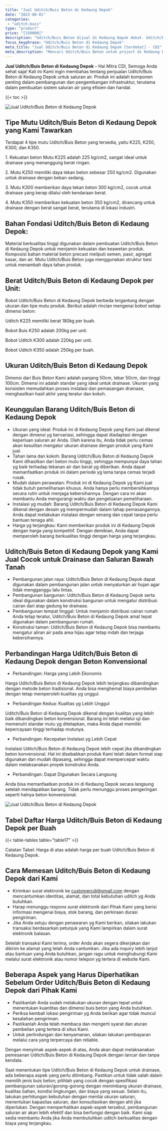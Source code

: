 ```yaml
---
title: "Jual Uditch/Buis Beton di Kedaung Depok"
date: "2023-08-01"
categories:
 - "uditch-buis"
type: "product"
price: "[150000]"
description: "Uditch/Buis Beton dijual di Kedaung Depok dekat. Uditch/Buis Beton ini sering diaplikasaikan dalam project konstruksi sebagai drainase yang handal dan awet. Silakan kontak kami untuk keterangan lebih lanjut."
focus_keyphrase: "Uditch/Buis Beton di Kedaung Depok"
meta_title: "Jual Uditch/Buis Beton di Kedaung Depok [terdekat] - CDI"
meta_description: "Mencari Uditch/Buis Beton untuk project di Kedaung Depok? Kami menawarkan Uditch/Buis Beton berkualitas untuk konstruksi saluran pembuangan. Dapatkan penawaran termurah sekarang."
---
```


**Jual Uditch/Buis Beton di Kedaung Depok** – Hai Mitra CDI, Semoga Anda sehat saja! Kali ini Kami ingin membahas tentang penjualan Uditch/Buis Beton di Kedaung Depok untuk saluran air. Produk ini adalah komponen penting dalam pembangunan dan pengembangan infrastruktur, terutama dalam pembuatan sistem saluran air yang efisien dan handal.

{{< toc >}}

![Jual Uditch/Buis Beton di Kedaung Depok](/images/uditch-buis/uditch-beton-15.jpg)

## Tipe Mutu Uditch/Buis Beton di Kedaung Depok yang Kami Tawarkan

Terdapat 4 tipe mutu Uditch/Buis Beton yang tersedia, yaitu K225, K250, K300, dan K350.

1\. Kekuatan beton Mutu K225 adalah 225 kg/cm2, sangat ideal untuk drainase yang menanggung berat ringan.

2\. Mutu K250 memiliki daya tekan beton sebesar 250 kg/cm2. Digunakan untuk drainase dengan beban sedang.

3\. Mutu K300 memberikan daya tekan beton 300 kg/cm2, cocok untuk drainase yang kerap dilalui oleh kendaraan berat.

4\. Mutu K350 memberikan kekuatan beton 350 kg/cm2, dirancang untuk drainase dengan berat sangat berat, terutama di lokasi industri.

## Bahan Fondasi Uditch/Buis Beton di Kedaung Depok:

Material berkualitas tinggi digunakan dalam pembuatan Uditch/Buis Beton di Kedaung Depok untuk menjamin kekuatan dan keawetan produk. Komposisi bahan material beton precast meliputi semen, pasir, agregat kasar, dan air. Mutu Uditch/Buis Beton juga menggunakan struktur besi untuk menambah daya tahan produk.

## Berat Uditch/Buis Beton di Kedaung Depok per Unit:

Bobot Uditch/Buis Beton di Kedaung Depok berbeda tergantung dengan ukuran dan tipe mutu produk. Berikut adalah rincian mengenai bobot setiap dimensi beton:

Uditch K225 memiliki berat 180kg per buah.

Bobot Buis K250 adalah 200kg per unit.

Bobot Uditch K300 adalah 220kg per unit.

Bobot Uditch K350 adalah 250kg per buah.

## Ukuran Uditch/Buis Beton di Kedaung Depok

Dimensi dari Buis Beton Kami adalah panjang 50cm, lebar 50cm, dan tinggi 100cm. Dimensi ini adalah standar yang ideal untuk drainase. Ukuran yang konsisten memudahkan proses instalasi dan pemasangan drainase, menghasilkan hasil akhir yang teratur dan kokoh.

## Keunggulan Barang Uditch/Buis Beton di Kedaung Depok

*   Ukuran yang ideal: Produk ini di Kedaung Depok yang Kami jual dikenal dengan dimensi yg bervariasi, sehingga dapat diadaptasi dengan keperluan saluran air Anda. Oleh karena itu, Anda tidak perlu cemas akan kesulitan mengatur ukuran drainase dengan produk yang Kami jual.
*   Tahan lama dan kokoh: Barang Uditch/Buis Beton di Kedaung Depok Kami dihasilkan dari beton mutu tinggi, sehingga mempunyai daya tahan yg baik terhadap tekanan air dan berat yg diberikan. Anda dapat memanfaatkan produk ini dalam periode yg lama tanpa cemas terjadi rusak.
*   Mudah dalam perawatan: Produk ini di Kedaung Depok yg Kami jual tidak butuh pemeliharaan khusus. Anda hanya perlu membersihkannya secara rutin untuk menjaga kebersihannya. Dengan cara ini akan membantu Anda mengurangi waktu dan pengeluaran pemeliharaan.
*   Instalasi yg mudah: Barang Uditch/Buis Beton di Kedaung Depok Kami dikenal dengan desain yg mempermudah dalam tahap pemasangannya. Anda dapat melakukan instalasi dengan senang dan cepat tanpa perlu bantuan tenaga ahli.
*   Harga yg terjangkau: Kami memberikan produk ini di Kedaung Depok dengan harga yang kompetitif. Dengan demikian, Anda dapat memperoleh barang berkualitas tinggi dengan harga yang terjangkau.

## Uditch/Buis Beton di Kedaung Depok yang Kami Jual Cocok untuk Drainase dan Saluran Bawah Tanah

*   Pembangunan jalan raya: Uditch/Buis Beton di Kedaung Depok dapat digunakan dalam pembangunan jalan untuk menyalurkan air hujan agar tidak mengganggu lalu lintas.
*   Pembangunan bangunan: Uditch/Buis Beton di Kedaung Depok serta ideal digunakan dalam konstruksi bangunan untuk mengatur distribusi cairan dari atap gedung ke drainase.
*   Pembangunan tempat tinggal: Untuk menjamin distribusi cairan rumah Anda tetap teratur, Uditch/Buis Beton di Kedaung Depok amat tepat digunakan dalam pembangunan rumah.
*   Konstruksi taman: Uditch/Buis Beton di Kedaung Depok bisa membantu mengatur aliran air pada area hijau agar tetap indah dan terjaga kebersihannya.

## Perbandingan Harga Uditch/Buis Beton di Kedaung Depok dengan Beton Konvensional

*   Perbandingan: Harga yang Lebih Ekonomis

Harga Uditch/Buis Beton di Kedaung Depok lebih terjangkau dibandingkan dengan metode beton tradisional. Anda bisa menghemat biaya pembelian dengan tetap memperoleh kualitas yg unggul.
*   Perbandingan Kedua: Kualitas yg Lebih Unggul

Uditch/Buis Beton di Kedaung Depok dikenal dengan kualitas yang lebih baik dibandingkan beton konvensional. Barang ini telah melalui uji dan memenuhi standar mutu yg ditetapkan, maka Anda dapat memiliki kepercayaan tinggi terhadap mutunya.
*   Perbandingan: Kecepatan Instalasi yg Lebih Cepat

Instalasi Uditch/Buis Beton di Kedaung Depok lebih cepat jika dibandingkan beton konvensional. Hal ini disebabkan produk Kami telah dalam format siap digunakan dan mudah dipasang, sehingga dapat mempercepat waktu dalam melaksanakan proyek konstruksi Anda.
*   Perbandingan: Dapat Digunakan Secara Langsung

Anda bisa memanfaatkan produk ini di Kedaung Depok secara langsung setelah mendapatkan barang. Tidak perlu menunggu proses pengeringan seperti halnya beton konvensional.

![Jual Uditch/Buis Beton di Kedaung Depok](/images/uditch-buis/buis-beton-27.jpg)

## Tabel Daftar Harga Uditch/Buis Beton di Kedaung Depok per Buah

{{< table-tables table="table17" >}}

Catatan Tabel: Harga di atas adalah harga per buah Uditch/Buis Beton di Kedaung Depok.

## Cara Memesan Uditch/Buis Beton di Kedaung Depok dari Kami

*   Kirimkan surat elektronik ke customercdi@gmail.com dengan mencantumkan identitas, alamat, dan total kebutuhan uditch yg Anda butuhkan.
*   Harap menunggu respons surat elektronik dari Pihak Kami yang berisi informasi mengenai biaya, stok barang, dan perkiraan durasi pengiriman.
*   Jika Anda setuju dengan penawaran yg Kami berikan, silakan lakukan transaksi berdasarkan petunjuk yang Kami lampirkan dalam surat elektronik balasan.

Setelah transaksi Kami terima, order Anda akan segera dikerjakan dan dikirim ke alamat yang telah Anda cantumkan. Jika ada inquiry lebih lanjut atau bantuan yang Anda butuhkan, jangan ragu untuk menghubungi Kami melalui surat elektronik atau nomor telepon yg tertera di website Kami.

## Beberapa Aspek yang Harus Diperhatikan Sebelum Order Uditch/Buis Beton di Kedaung Depok dari Pihak Kami

*   Pastikanlah Anda sudah melakukan ukuran dengan tepat untuk menentukan kuantitas dan dimensi buis beton yang Anda butuhkan.
*   Periksa kembali lokasi pengiriman yg Anda berikan agar tidak muncul kesalahan pengiriman.
*   Pastikanlah Anda telah membaca dan mengerti syarat dan aturan pembelian yang tertera di situs Kami.
*   Untuk perlindungan dan kenyamanan, silakan lakukan pembayaran melalui cara yang terpercaya dan reliable.

Dengan menyimak aspek-aspek di atas, Anda akan dapat melaksanakan pemesanan Uditch/Buis Beton di Kedaung Depok dengan lancar dan tanpa kendala.

Saat menentukan tipe Uditch/Buis Beton di Kedaung Depok untuk drainase, ada beberapa aspek yang perlu ditimbang. Pastikan untuk tidak salah dalam memilih jenis buis beton; pilihlah yang cocok dengan spesifikasi pembangunan saluran/gorong-gorong dengan menimbang ukuran drainase, kualitas bahan, kondisi lingkungan, dan biaya yang sesuai. Selain itu, lakukan perhitungan kebutuhan dengan menilai ukuran saluran, menentukan kapasitas saluran, dan konsultasikan dengan ahli jika diperlukan. Dengan memperhatikan aspek-aspek tersebut, pembangunan saluran air akan lebih efektif dan bisa berfungsi dengan baik. Kami siap sedia membantu Anda jika Anda membutuhkan uditch berkualitas dengan biaya yang terjangkau.